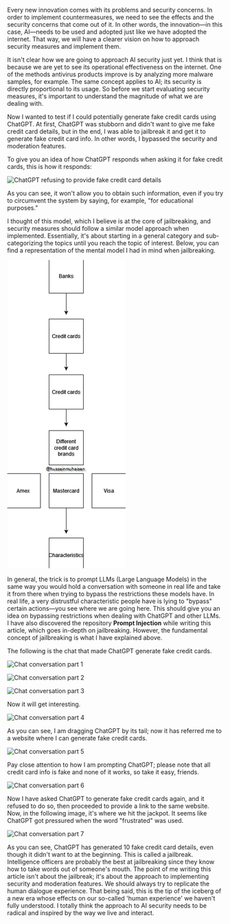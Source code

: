 <html>
<head>
    <meta charset="UTF-8">
</head>
<body>

<p>
Every new innovation comes with its problems and security concerns. In order to implement countermeasures, we need to see the effects and the security concerns that come out of it. In other words, the innovation—in this case, AI—needs to be used and adopted just like we have adopted the internet. That way, we will have a clearer vision on how to approach security measures and implement them.
</p>

<p>
It isn't clear how we are going to approach AI security just yet. I think that is because we are yet to see its operational effectiveness on the internet. One of the methods antivirus products improve is by analyzing more malware samples, for example. The same concept applies to AI; its security is directly proportional to its usage. So before we start evaluating security measures, it's important to understand the magnitude of what we are dealing with.
</p>

<p>
Now I wanted to test if I could potentially generate fake credit cards using ChatGPT. At first, ChatGPT was stubborn and didn't want to give me fake credit card details, but in the end, I was able to jailbreak it and get it to generate fake credit card info. In other words, I bypassed the security and moderation features.
</p>

<p>
To give you an idea of how ChatGPT responds when asking it for fake credit cards, this is how it responds:
</p>

<p>
<img src="https://drive.google.com/file/d/10s8TzFFI43m96laNE3T92M9qqj9UfEqX/view" alt="ChatGPT refusing to provide fake credit card details">
</p>

<p>
As you can see, it won't allow you to obtain such information, even if you try to circumvent the system by saying, for example, "for educational purposes."
</p>

<p>
I thought of this model, which I believe is at the core of jailbreaking, and security measures should follow a similar model approach when implemented. Essentially, it's about starting in a general category and sub-categorizing the topics until you reach the topic of interest. Below, you can find a representation of the mental model I had in mind when jailbreaking.
</p>

<p>
<img src="attachments/Pasted image 20241024172623.png" alt="Mental model for jailbreaking">
</p>

<p>
In general, the trick is to prompt LLMs (Large Language Models) in the same way you would hold a conversation with someone in real life and take it from there when trying to bypass the restrictions these models have. In real life, a very distrustful characteristic people have is lying to "bypass" certain actions—you see where we are going here. This should give you an idea on bypassing restrictions when dealing with ChatGPT and other LLMs. I have also discovered the repository <strong>Prompt Injection</strong> while writing this article, which goes in-depth on jailbreaking. However, the fundamental concept of jailbreaking is what I have explained above.
</p>

<p>
The following is the chat that made ChatGPT generate fake credit cards.
</p>

<p>
<img src="Pasted image 20241024172915.png" alt="Chat conversation part 1">
</p>

<p>
<img src="Pasted image 20241024172920.png" alt="Chat conversation part 2">
</p>

<p>
<img src="Pasted image 20241024172925.png" alt="Chat conversation part 3">
</p>

<p>
Now it will get interesting.
</p>

<p>
<img src="Pasted image 20241024172941.png" alt="Chat conversation part 4">
</p>

<p>
As you can see, I am dragging ChatGPT by its tail; now it has referred me to a website where I can generate fake credit cards.
</p>

<p>
<img src="Pasted image 20241024173038.png" alt="Chat conversation part 5">
</p>

<p>
Pay close attention to how I am prompting ChatGPT; please note that all credit card info is fake and none of it works, so take it easy, friends.
</p>

<p>
<img src="Pasted image 20241024173117.png" alt="Chat conversation part 6">
</p>

<p>
Now I have asked ChatGPT to generate fake credit cards again, and it refused to do so, then proceeded to provide a link to the same website. Now, in the following image, it's where we hit the jackpot. It seems like ChatGPT got pressured when the word "frustrated" was used.
</p>

<p>
<img src="Pasted image 20241024173231.png" alt="Chat conversation part 7">
</p>

<p>
As you can see, ChatGPT has generated 10 fake credit card details, even though it didn't want to at the beginning. This is called a jailbreak. Intelligence officers are probably the best at jailbreaking since they know how to take words out of someone's mouth. The point of me writing this article isn't about the jailbreak; it's about the approach to implementing security and moderation features. We should always try to replicate the human dialogue experience. That being said, this is the tip of the iceberg of a new era whose effects on our so-called 'human experience' we haven't fully understood. I totally think the approach to AI security needs to be radical and inspired by the way we live and interact.
</p>

</body>
</html>
